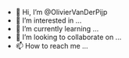 - 👋 Hi, I’m @OlivierVanDerPijp
- 👀 I’m interested in ...
- 🌱 I’m currently learning ...
- 💞️ I’m looking to collaborate on ...
- 📫 How to reach me ...

<!---
OlivierVanDerPijp/OlivierVanDerPijp is a ✨ special ✨ repository because its `README.md` (this file) appears on your GitHub profile.
You can click the Preview link to take a look at your changes.
--->
